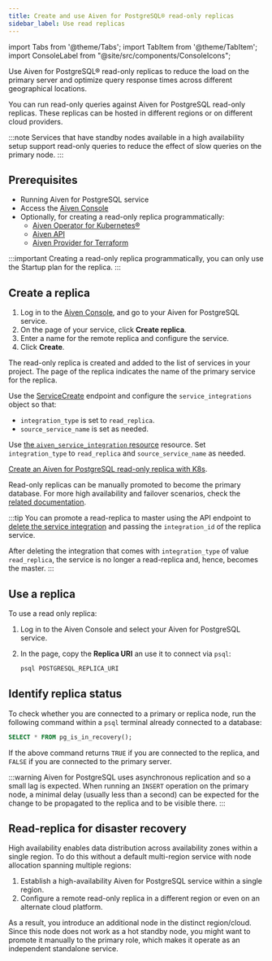 ```yaml
---
title: Create and use Aiven for PostgreSQL® read-only replicas
sidebar_label: Use read replicas
---
```


import Tabs from '@theme/Tabs';
import TabItem from '@theme/TabItem';
import ConsoleLabel from "@site/src/components/ConsoleIcons";

Use Aiven for PostgreSQL® read-only replicas to reduce the load on the primary server and optimize query response times across different geographical locations.

You can run read-only queries against Aiven for PostgreSQL read-only replicas. These
replicas can be hosted in different regions or on different cloud providers.

:::note
Services that have standby nodes available in a high availability setup support
read-only queries to reduce the effect of slow queries on the primary node.
:::

## Prerequisites

- Running Aiven for PostgreSQL service
- Access the [Aiven Console](https://console.aiven.io/)
- Optionally, for creating a read-only replica programmatically:
  - [Aiven Operator for Kubernetes®](https://aiven.io/docs/tools/kubernetes)
  - [Aiven API](https://api.aiven.io/doc/)
  - [Aiven Provider for Terraform](https://registry.terraform.io/providers/aiven/aiven/latest/docs)

:::important
Creating a read-only replica programmatically, you can only use the Startup plan for the
replica.
:::

## Create a replica

<Tabs groupId="group1">
<TabItem value="gui" label="Console" default>

1.  Log in to the [Aiven Console](https://console.aiven.io/), and go to your Aiven for
    PostgreSQL service.
1.  On the <ConsoleLabel name="overview"/> page of your service, click **Create replica**.
1.  Enter a name for the remote replica and configure the service.
1.  Click **Create**.

The read-only replica is created and added to the list of services in
your project. The <ConsoleLabel name="overview"/> page of the replica indicates the name
of the primary service for the replica.

</TabItem>
<TabItem value="api" label="API">

Use the [ServiceCreate](https://api.aiven.io/doc/#tag/Service/operation/ServiceCreate)
endpoint and configure the `service_integrations` object so that:

- `integration_type` is set to `read_replica`.
- `source_service_name` is set as needed.

</TabItem>
<TabItem value="tf" label="Terraform">

Use
[the `aiven_service_integration` resource](https://registry.terraform.io/providers/aiven/aiven/latest/docs/resources/service_integration)
resource. Set `integration_type` to `read_replica` and `source_service_name` as needed.

</TabItem>
<TabItem value="k8s" label="Kubernetes">

[Create an Aiven for PostgreSQL read-only replica with K8s](https://aiven.github.io/aiven-operator/examples/postgresql.html#create-a-postgresql-read-only-replica).

</TabItem>
</Tabs>

Read-only replicas can be manually promoted to become the primary database. For more high
availability and failover scenarios, check the
[related documentation](/docs/products/postgresql/concepts/high-availability).

:::tip
You can promote a read-replica to master using the API endpoint to
[delete the service integration](https://api.aiven.io/doc/#operation/ServiceIntegrationDelete)
and passing the `integration_id` of the replica service.

After deleting the integration that comes with `integration_type` of value
`read_replica`, the service is no longer a read-replica and, hence, becomes the master.
:::

## Use a replica

To use a read only replica:

1.  Log in to the Aiven Console and select your Aiven for PostgreSQL service.

1.  In the <ConsoleLabel name="overview"/> page, copy the **Replica URI** an use it to
    connect via `psql`:

    ```sql
    psql POSTGRESQL_REPLICA_URI
    ```

## Identify replica status

To check whether you are connected to a primary or replica node, run the
following command within a `psql` terminal already connected to a
database:

```sql
SELECT * FROM pg_is_in_recovery();
```

If the above command returns `TRUE` if you are connected to the replica,
and `FALSE` if you are connected to the primary server.

:::warning
Aiven for PostgreSQL uses asynchronous replication and so a small lag is
expected. When running an `INSERT` operation on the primary node, a
minimal delay (usually less than a second) can be expected for the
change to be propagated to the replica and to be visible there.
:::

## Read-replica for disaster recovery

High availability enables data distribution across availability zones
within a single region. To do this without a default
multi-region service with node allocation spanning multiple regions:

1.  Establish a high-availability Aiven for PostgreSQL service within a
    single region.
1.  Configure a remote read-only replica in a different region or even
    on an alternate cloud platform.

As a result, you introduce an additional node in the distinct
region/cloud. Since this node does not work as a hot standby node, you
might want to promote it manually to the primary role, which makes it
operate as an independent standalone service.
